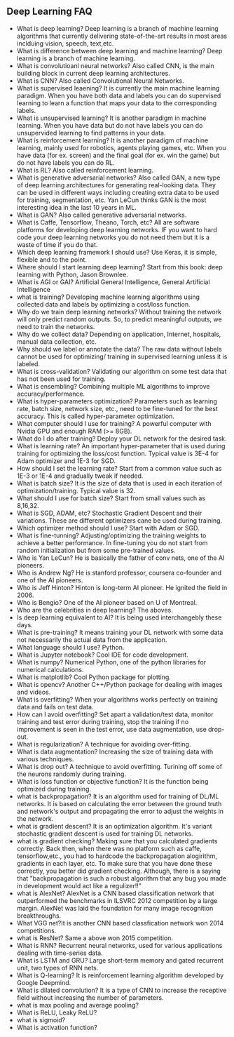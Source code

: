 
## Deep Learning FAQ


* What is deep learning? Deep learning is a branch of machine learning algorithms that currently delivering state-of-the-art results in most areas inclduing vision, speech, text,etc.
* What is difference between deep learning and machine learning? Deep learning is a branch of machine learning.
* What is convolutioanl neural networks? Also called CNN, is the main building block in current deep learning architectures.
* What is CNN? Also called Convolutional Neural Networks.
* What is supervised leaening? It is currently the main machine learning paradigm. When you have both data and labels you can do supervised learning to learn a function that maps your data to the corresponding labels. 
* What is unsupervised learning? It is another paradigm in machine learning. When you have data but do not have labels you can do unsupervided learning to find patterns in your data.
* What is reinforcement learning? It is another paradigm of machine learning, mainly used for robotics, agents playing games, etc. When you have data (for ex. screen) and the final goal (for ex. win the game) but do not have labels you can do RL. 
* What is RL? Also called reinforcement learning.
* What is generative adversarial networks? Also called GAN, a new type of deep learning architectures for generating real-looking data. They can be used in different ways including creating extra data to be used for training, segmentation, etc. Yan LeCun thinks GAN is the most interesting idea in the last 10 years in ML.  
* What is GAN? Also called generative adversarial networks.
* What is Caffe, Tensorflow, Theano, Torch, etc? All are software platforms for developing deep learning networks. IF you want to hard code your deep learning networks you do not need them but it is a waste of time if you do that.
* Which deep learning framework I should use? Use Keras, it is simple, flexible and to the point.
* Where should I start learning deep learning? Start from this book: deep learning with Python, Jason Brownlee.
* What is AGI or GAI? Artificial General Intelligence, General Artificial Intelligence
* what is training? Developing machine learning algorithms using collected data and labels by optimizing a cost/loss function.
* Why do we train deep learning networks? Without training the network will only predict random outputs. So, to predict meaningful outputs, we need to train the networks.
* Why do we collect data? Depending on application, Internet, hospitals, manual data collection, etc.
* Why should we label or annotate the data? The raw data without labels cannot be used for optimizing/ training in supervised learning unless it is labeled.
* What is cross-validation? Validating our algorithm on some test data that has not been used for training.
* What is ensembling? Combining multiple ML algorithms to improve accuracy/performance.
* What is hyper-parameters optimization? Parameters such as learning rate, batch size, network size, etc., need to be fine-tuned for the best accuracy. This is called hyper-parameter optimization.
* What computer should I use for training? A powerful computer with Nvidia GPU and enough RAM (>= 8GB).
* What do I do after training? Deploy your DL network for the desired task.
* What is learning rate? An important hyper-parameter that is used during training for optimizing the loss/cost function. Typical value is 3E-4 for Adam optimizer and 1E-3 for SGD.
* How should I set the learning rate? Start from a common value such as 1E-3 or 1E-4 and gradually tweak if needed.
* What is batch size? It is the size of data that is used in each iteration of optimization/training. Typical value is 32.
* What should I use for batch size? Start from small values such as 8,16,32.
* What is SGD, ADAM, etc? Stochastic Gradient Descent and their variations. These are different optimizers cane be used during training. 
* Which optimizer method should I use? Start with Adam or SGD.
* What is fine-tunning? Adjusting/optimizing the training weights to achieve a better performance. In fine-tuning you do not start from random initialization but from some pre-trained values.
* Who is Yan LeCun? He is basically the father of conv nets, one of the AI pioneers.
* Who is Andrew Ng? He is stanford professor, coursera co-founder and one of the AI pioneers.
* Who is Jeff Hinton? Hinton is long-term AI pioneer. He ignited the field in 2006.
* Who is Bengio? One of the AI pioneer based on U of Montreal.
* Who are the celebrities in deep learning? The aboves.
* Is deep learning equivalent to AI? It is being used interchangebly these days.
* What is pre-training? It means training your DL network with some data not necessarily the actual data from the application. 
* What language should I use? Python.
* What is Jupyter notebook? Cool IDE for code development.
* What is numpy? Numerical Python, one of the python libraries for numerical calculations.
* What is matplotlib? Cool Python package for plotting.
* What is opencv? Another C++/Python package for dealing with images and videos.
* What is overfitting? When your algorithms works perfectly on training data and fails on test data.
* How can I avoid overfitting? Set apart a validation/test data, monitor training and test error during training, stop the training if no improvement is seen in the test error, use data augmentation, use drop-out.
* What is regularization? A technique for avoiding over-fitting. 
* What is data augmentation? Increasing the size of training data with various techniques.
* What is drop out? A technique to avoid overfitting. Turining off some of the neurons randomly during training.
* What is loss function or objective function? It is the function being optimized during training.
* what is backpropagation? It is an algorithm used for training of DL/ML networks. It is based on calculating the error between the ground truth and network's output and propagating the error to adjust the weights in the network.
* what is gradient descent? It is an optimization algorithm. It's variant stochastic gradient descent is used for training DL networks.
* what is gradient checking? Making sure that you calculated gradients correctly. Back then, when there was no platform such as caffe, tensorflow,etc., you had to hardcode the backpropagation alogirithm, gradients in each layer, etc. To make sure that you have done these correctly, you better did gradient checking. Although, there is a saying that "backpropagation is such a robust algorithm that any bug you made in development would act like a regulizer!!"
* what is AlexNet? AlexNet is a CNN based classification network that outperformed the benchmarks in ILSVRC 2012 competition by a large margin. AlexNet was laid the foundation for many image recognition breakthroughs. 
* What VGG net?It is another CNN based classfication network won 2014 competitions.
* what is ResNet? Same a above won 2015 competition. 
* What is RNN? Recurrent neural networks, used for various applications dealing with time-series data.
* What is LSTM and GRU? Large short-term memory and gated recurrent unit, two types of RNN nets.
* What is Q-learning? It is reinforcement learning algorithm developed by Google Deepmind.
* What is dilated convolution? It is a type of CNN to increase the receptive field without increasing the number of parameters.
* what is max pooling and average pooling?
* What is ReLU, Leaky ReLU?
* what is sigmoid?
* What is activation function?






















